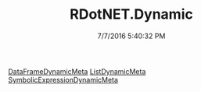 ﻿---
title: RDotNET.Dynamic
date: 7/7/2016 5:40:32 PM
---

[DataFrameDynamicMeta](T-RDotNET.Dynamic.DataFrameDynamicMeta.html)
[ListDynamicMeta](T-RDotNET.Dynamic.ListDynamicMeta.html)
[SymbolicExpressionDynamicMeta](T-RDotNET.Dynamic.SymbolicExpressionDynamicMeta.html)
